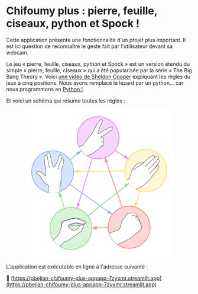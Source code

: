 # Chifoumy plus : pierre, feuille, ciseaux, python et Spock !

Cette application présente une fonctionnalité d'un projet plus important. Il est ici question de reconnaître le geste fait par l'utilisateur devant sa webcam.

Le jeu « pierre, feuille, ciseaux, python et Spock » est un version étendu du simple « pierre, feuille, ciseaux » qui a été popularisée par la série « The Big Bang Theory ». Voici
[une vidéo de Sheldon Cooper](https://youtu.be/_PUEoDYpUyQ)
expliquant les règles du jeux à cinq positions. Nous avons remplacé le lézard par un python... car nous programmons en
[Python !](https://www.python.org).

Et voici un schéma qui résume toutes les règles :

<div style="text-align:center"><img src="RPSLS.png" alt= "" width="400"></div>

L'application est exécutable en ligne à l'adresse suivante :

🚀 [https://pbejian-chifoumy-plus-appapp-7zyxmr.streamlit.app](https://pbejian-chifoumy-plus-appapp-7zyxmr.streamlit.app)
